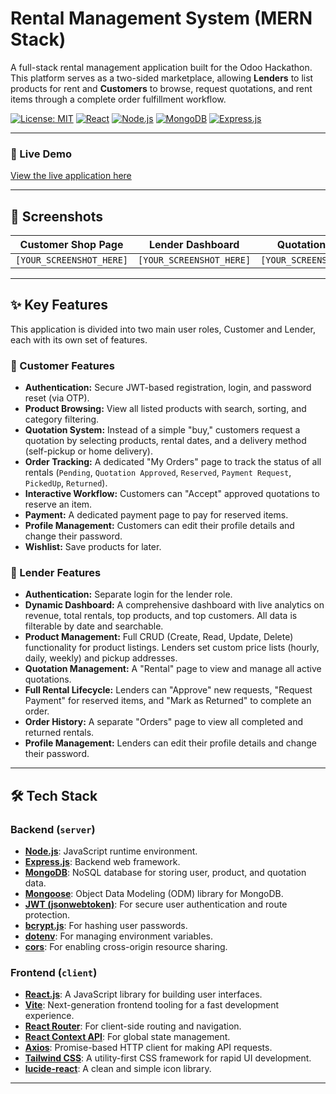 # Rental Management System (MERN Stack)

A full-stack rental management application built for the Odoo Hackathon. This platform serves as a two-sided marketplace, allowing **Lenders** to list products for rent and **Customers** to browse, request quotations, and rent items through a complete order fulfillment workflow.

[![License: MIT](https://img.shields.io/badge/License-MIT-blue.svg)](https://opensource.org/licenses/MIT)
[![React](https://img.shields.io/badge/React-20232A?style=for-the-badge&logo=react&logoColor=61DAFB)](https://reactjs.org/)
[![Node.js](https://img.shields.io/badge/Node.js-339933?style=for-the-badge&logo=nodedotjs&logoColor=white)](https://nodejs.org/)
[![MongoDB](https://img.shields.io/badge/MongoDB-47A248?style=for-the-badge&logo=mongodb&logoColor=white)](https://www.mongodb.com/)
[![Express.js](https://img.shields.io/badge/Express.js-000000?style=for-the-badge&logo=express&logoColor=white)](https://expressjs.com/)

---

### 🔴 Live Demo
[View the live application here](https://rentalapp-szo5.onrender.com/)

---

## 📸 Screenshots

| Customer Shop Page | Lender Dashboard | Quotation Detail |
| :---: | :---: | :---: |
| `[YOUR_SCREENSHOT_HERE]` | `[YOUR_SCREENSHOT_HERE]` | `[YOUR_SCREENSHOT_HERE]` |

---

## ✨ Key Features

This application is divided into two main user roles, Customer and Lender, each with its own set of features.

### 👤 Customer Features
* **Authentication:** Secure JWT-based registration, login, and password reset (via OTP).
* **Product Browsing:** View all listed products with search, sorting, and category filtering.
* **Quotation System:** Instead of a simple "buy," customers request a quotation by selecting products, rental dates, and a delivery method (self-pickup or home delivery).
* **Order Tracking:** A dedicated "My Orders" page to track the status of all rentals (`Pending`, `Quotation Approved`, `Reserved`, `Payment Request`, `PickedUp`, `Returned`).
* **Interactive Workflow:** Customers can "Accept" approved quotations to reserve an item.
* **Payment:** A dedicated payment page to pay for reserved items.
* **Profile Management:** Customers can edit their profile details and change their password.
* **Wishlist:** Save products for later.

### 💼 Lender Features
* **Authentication:** Separate login for the lender role.
* **Dynamic Dashboard:** A comprehensive dashboard with live analytics on revenue, total rentals, top products, and top customers. All data is filterable by date and searchable.
* **Product Management:** Full CRUD (Create, Read, Update, Delete) functionality for product listings. Lenders set custom price lists (hourly, daily, weekly) and pickup addresses.
* **Quotation Management:** A "Rental" page to view and manage all active quotations.
* **Full Rental Lifecycle:** Lenders can "Approve" new requests, "Request Payment" for reserved items, and "Mark as Returned" to complete an order.
* **Order History:** A separate "Orders" page to view all completed and returned rentals.
* **Profile Management:** Lenders can edit their profile details and change their password.

---

## 🛠 Tech Stack

### Backend (`server`)
* **[Node.js](https://nodejs.org/)**: JavaScript runtime environment.
* **[Express.js](https://expressjs.com/)**: Backend web framework.
* **[MongoDB](https://www.mongodb.com/)**: NoSQL database for storing user, product, and quotation data.
* **[Mongoose](https://mongoosejs.com/)**: Object Data Modeling (ODM) library for MongoDB.
* **[JWT (jsonwebtoken)](https://jwt.io/)**: For secure user authentication and route protection.
* **[bcrypt.js](https://github.com/dcodeIO/bcrypt.js)**: For hashing user passwords.
* **[dotenv](https://github.com/motdotla/dotenv)**: For managing environment variables.
* **[cors](https://github.com/expressjs/cors)**: For enabling cross-origin resource sharing.

### Frontend (`client`)
* **[React.js](https://reactjs.org/)**: A JavaScript library for building user interfaces.
* **[Vite](https://vitejs.dev/)**: Next-generation frontend tooling for a fast development experience.
* **[React Router](https://reactrouter.com/)**: For client-side routing and navigation.
* **[React Context API](https://reactjs.org/docs/context.html)**: For global state management.
* **[Axios](https://axios-http.com/)**: Promise-based HTTP client for making API requests.
* **[Tailwind CSS](https://tailwindcss.com/)**: A utility-first CSS framework for rapid UI development.
* **[lucide-react](https://lucide.dev/)**: A clean and simple icon library.

---
